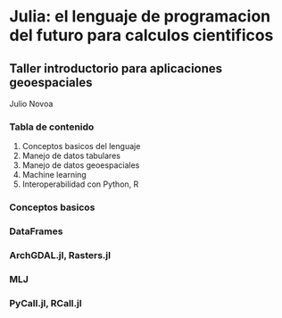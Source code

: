 # Julia: el lenguaje de programacion del futuro para calculos cientificos
## Taller introductorio para aplicaciones geoespaciales

Julio Novoa

### Tabla de contenido
1. Conceptos basicos del lenguaje
2. Manejo de datos tabulares
3. Manejo de datos geoespaciales
4. Machine learning
5. Interoperabilidad con Python, R

### Conceptos basicos

### DataFrames

### ArchGDAL.jl, Rasters.jl

### MLJ

### PyCall.jl, RCall.jl
